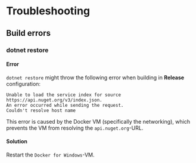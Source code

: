 # Troubleshooting
## Build errors

### dotnet restore
#### Error
`dotnet restore` might throw the following error when building in **Release** configuration:

    Unable to load the service index for source https://api.nuget.org/v3/index.json.
    An error occurred while sending the request.
    Couldn't resolve host name

This error is caused by the Docker VM (specifically the networking), which prevents the VM from resolving the `api.nuget.org`-URL.

#### Solution
Restart the `Docker for Windows`-VM.